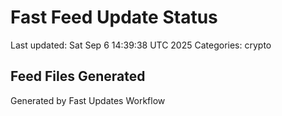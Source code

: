 # Fast Feed Update Status
Last updated: Sat Sep  6 14:39:38 UTC 2025
Categories: crypto

## Feed Files Generated

Generated by Fast Updates Workflow
